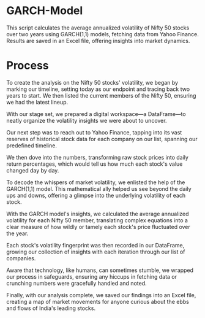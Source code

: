 # GARCH-Model
This script calculates the average annualized volatility of Nifty 50 stocks over two years using GARCH(1,1) models, fetching data from Yahoo Finance. Results are saved in an Excel file, offering insights into market dynamics.

# Process

To create the analysis on the Nifty 50 stocks' volatility, we began by marking our timeline, setting today as our endpoint and tracing back two years to start. We then listed the current members of the Nifty 50, ensuring we had the latest lineup. 

With our stage set, we prepared a digital workspace—a DataFrame—to neatly organize the volatility insights we were about to uncover. 

Our next step was to reach out to Yahoo Finance, tapping into its vast reserves of historical stock data for each company on our list, spanning our predefined timeline.

We then dove into the numbers, transforming raw stock prices into daily return percentages, which would tell us how much each stock's value changed day by day.

To decode the whispers of market volatility, we enlisted the help of the GARCH(1,1) model. This mathematical ally helped us see beyond the daily ups and downs, offering a glimpse into the underlying volatility of each stock.

With the GARCH model's insights, we calculated the average annualized volatility for each Nifty 50 member, translating complex equations into a clear measure of how wildly or tamely each stock's price fluctuated over the year.

Each stock's volatility fingerprint was then recorded in our DataFrame, growing our collection of insights with each iteration through our list of companies.

Aware that technology, like humans, can sometimes stumble, we wrapped our process in safeguards, ensuring any hiccups in fetching data or crunching numbers were gracefully handled and noted.

Finally, with our analysis complete, we saved our findings into an Excel file, creating a map of market movements for anyone curious about the ebbs and flows of India's leading stocks.
